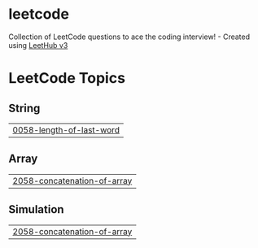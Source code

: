 # leetcode
Collection of LeetCode questions to ace the coding interview! - Created using [LeetHub v3](https://github.com/raphaelheinz/LeetHub-3.0)

<!---LeetCode Topics Start-->
# LeetCode Topics
## String
|  |
| ------- |
| [0058-length-of-last-word](https://github.com/arsshuz/leetcode/tree/master/0058-length-of-last-word) |
## Array
|  |
| ------- |
| [2058-concatenation-of-array](https://github.com/arsshuz/leetcode/tree/master/2058-concatenation-of-array) |
## Simulation
|  |
| ------- |
| [2058-concatenation-of-array](https://github.com/arsshuz/leetcode/tree/master/2058-concatenation-of-array) |
<!---LeetCode Topics End-->